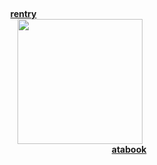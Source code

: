 <br><br><br>

<h4 align="center">
  <a href="https://rentry.co/guys">rentry</a>       ⠀⠀⠀⠀⠀⠀⠀       ⠀⠀⠀⠀⠀⠀⠀⠀⠀⠀<br>
<img src="https://github.com/user-attachments/assets/84ec380b-4dcf-4cbe-8721-01abf6251957" width="200" height="auto"></img><br>
       ⠀⠀⠀⠀⠀⠀       ⠀⠀⠀⠀⠀⠀⠀⠀⠀<a href="https://toji.atabook.org">atabook</a>
</h4>

<br><br><br>
